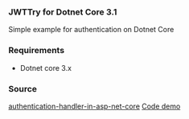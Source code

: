 ### JWTTry for Dotnet Core 3.1

Simple example for authentication on Dotnet Core

### Requirements

- Dotnet core 3.x

### Source

[authentication-handler-in-asp-net-core](https://dotnetcorecentral.com/blog/authentication-handler-in-asp-net-core/)
[Code demo](https://github.com/choudhurynirjhar/auth-demo/tree/master/Auth.Demo)